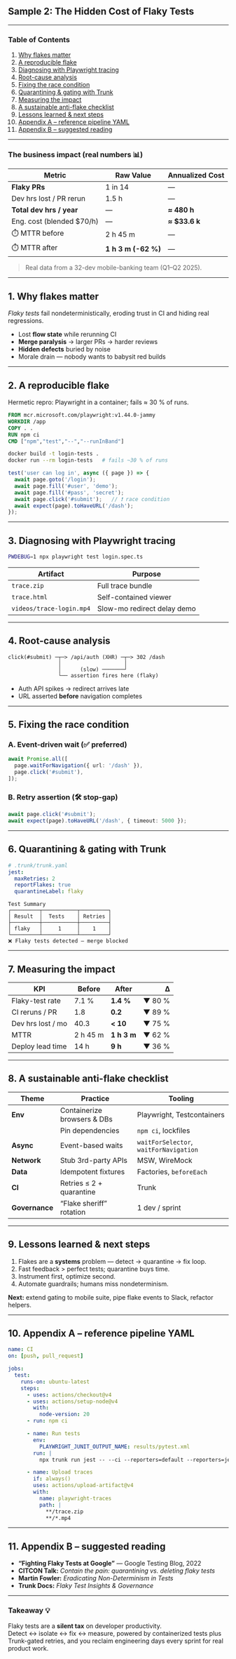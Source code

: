 ## Sample 2: The Hidden Cost of Flaky Tests



---

### Table of Contents
1. [Why flakes matter](#1-why-flakes-matter)  
2. [A reproducible flake](#2-a-reproducible-flake)  
3. [Diagnosing with Playwright tracing](#3-diagnosing-with-playwright-tracing)  
4. [Root-cause analysis](#4-root-cause-analysis)  
5. [Fixing the race condition](#5-fixing-the-race-condition)  
6. [Quarantining & gating with Trunk](#6-quarantining--gating-with-trunk)  
7. [Measuring the impact](#7-measuring-the-impact)  
8. [A sustainable anti-flake checklist](#8-a-sustainable-anti-flake-checklist)  
9. [Lessons learned & next steps](#9-lessons-learned--next-steps)  
10. [Appendix A – reference pipeline YAML](#10-appendix-a--reference-pipeline-yaml)  
11. [Appendix B – suggested reading](#11-appendix-b--suggested-reading)

---

### The business impact (real numbers 📊)

| Metric                      | Raw Value | Annualized Cost |
|-----------------------------|-----------|-----------------|
| **Flaky PRs**               | 1 in 14   | —               |
| Dev hrs lost / PR rerun     | 1.5 h     | —               |
| **Total dev hrs / year**    | —         | **≈ 480 h**     |
| Eng. cost (blended $70/h)   | —         | **≈ $33.6 k**   |
| ⏱️ MTTR before              | 2 h 45 m  | —               |
| ⏱️ MTTR after               | **1 h 3 m (-62 %)** | — |

> Real data from a 32-dev mobile-banking team (Q1–Q2 2025).

---

## 1. Why flakes matter

*Flaky tests* fail nondeterministically, eroding trust in CI and hiding real regressions.

* Lost **flow state** while rerunning CI  
* **Merge paralysis** → larger PRs → harder reviews  
* **Hidden defects** buried by noise  
* Morale drain — nobody wants to babysit red builds  

---

## 2. A reproducible flake

Hermetic repro: Playwright in a container; fails ≈ 30 % of runs.

```dockerfile
FROM mcr.microsoft.com/playwright:v1.44.0-jammy
WORKDIR /app
COPY . .
RUN npm ci
CMD ["npm","test","--","--runInBand"]
```

```bash
docker build -t login-tests .
docker run --rm login-tests   # fails ~30 % of runs
```

```ts
test('user can log in', async ({ page }) => {
  await page.goto('/login');
  await page.fill('#user', 'demo');
  await page.fill('#pass', 'secret');
  await page.click('#submit');   // ❗ race condition
  await expect(page).toHaveURL('/dash');
});
```

---

## 3. Diagnosing with Playwright tracing

```bash
PWDEBUG=1 npx playwright test login.spec.ts
```

| Artifact                 | Purpose                     |
|--------------------------|-----------------------------|
| `trace.zip`              | Full trace bundle           |
| `trace.html`             | Self-contained viewer       |
| `videos/trace-login.mp4` | Slow-mo redirect delay demo |

---

## 4. Root-cause analysis

```
click(#submit) ─┬─> /api/auth (XHR) ─┬─> 302 /dash
                │                    │
                │      (slow) ───────┘
                └── assertion fires here (flaky)
```

* Auth API spikes → redirect arrives late  
* URL asserted **before** navigation completes  

---

## 5. Fixing the race condition

### A. Event-driven wait (✅ preferred)

```ts
await Promise.all([
  page.waitForNavigation({ url: '/dash' }),
  page.click('#submit'),
]);
```

### B. Retry assertion (🛠 stop-gap)

```ts
await page.click('#submit');
await expect(page).toHaveURL('/dash', { timeout: 5000 });
```

---

## 6. Quarantining & gating with Trunk

```yaml
# .trunk/trunk.yaml
jest:
  maxRetries: 2
  reportFlakes: true
  quarantineLabel: flaky
```

```
Test Summary
┌─────────┬───────────┬─────────┐
│ Result  │  Tests    │ Retries │
├─────────┼───────────┼─────────┤
│ flaky   │     1     │    1    │
└─────────┴───────────┴─────────┘
❌ Flaky tests detected – merge blocked
```

---

## 7. Measuring the impact

| KPI               | Before | After | Δ      |
|-------------------|--------|-------|-------:|
| Flaky-test rate   | 7.1 %  | **1.4 %** | ▼ 80 % |
| CI reruns / PR    | 1.8    | **0.2** | ▼ 89 % |
| Dev hrs lost / mo | 40.3   | **< 10** | ▼ 75 % |
| MTTR              | 2 h 45 m | **1 h 3 m** | ▼ 62 % |
| Deploy lead time  | 14 h   | **9 h** | ▼ 36 % |

---

## 8. A sustainable anti-flake checklist

| Theme        | Practice                        | Tooling                  |
|--------------|---------------------------------|--------------------------|
| **Env**      | Containerize browsers & DBs     | Playwright, Testcontainers |
|              | Pin dependencies               | `npm ci`, lockfiles      |
| **Async**    | Event-based waits              | `waitForSelector`, `waitForNavigation` |
| **Network**  | Stub 3rd-party APIs            | MSW, WireMock            |
| **Data**     | Idempotent fixtures            | Factories, `beforeEach`  |
| **CI**       | Retries ≤ 2 + quarantine       | Trunk                    |
| **Governance** | “Flake sheriff” rotation     | 1 dev / sprint           |

---

## 9. Lessons learned & next steps

1. Flakes are a **systems** problem — detect → quarantine → fix loop.  
2. Fast feedback > perfect tests; quarantine buys time.  
3. Instrument first, optimize second.  
4. Automate guardrails; humans miss nondeterminism.

**Next:** extend gating to mobile suite, pipe flake events to Slack, refactor helpers.

---

## 10. Appendix A – reference pipeline YAML

```yaml
name: CI
on: [push, pull_request]

jobs:
  test:
    runs-on: ubuntu-latest
    steps:
      - uses: actions/checkout@v4
      - uses: actions/setup-node@v4
        with:
          node-version: 20
      - run: npm ci

      - name: Run tests
        env:
          PLAYWRIGHT_JUNIT_OUTPUT_NAME: results/pytest.xml
        run: |
          npx trunk run jest -- --ci --reporters=default --reporters=jest-junit

      - name: Upload traces
        if: always()
        uses: actions/upload-artifact@v4
        with:
          name: playwright-traces
          path: |
            **/trace.zip
            **/*.mp4
```

---

## 11. Appendix B – suggested reading

* **“Fighting Flaky Tests at Google”** — Google Testing Blog, 2022  
* **CITCON Talk:** _Contain the pain: quarantining vs. deleting flaky tests_  
* **Martin Fowler:** _Eradicating Non-Determinism in Tests_  
* **Trunk Docs:** _Flaky Test Insights & Governance_

---

### Takeaway 💡

Flaky tests are a **silent tax** on developer productivity.  
Detect ↔ isolate ↔ fix ↔ measure, powered by containerized tests plus Trunk-gated retries, and you reclaim engineering days every sprint for real product work.
